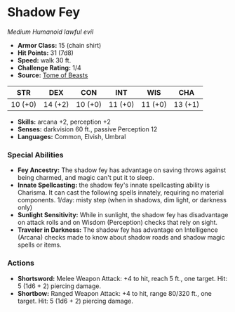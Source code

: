 # Shadow Fey

*Medium* *Humanoid* *lawful evil*

- **Armor Class:** 15 (chain shirt)
- **Hit Points:** 31 (7d8)
- **Speed:** walk 30 ft.
- **Challenge Rating:** 1/4
- **Source:** [Tome of Beasts](https://koboldpress.com/kpstore/product/tome-of-beasts-for-5th-edition-print/)

| STR | DEX | CON | INT | WIS | CHA |
| --- | --- | --- | --- | --- | --- |
| 10 (+0) | 14 (+2) | 10 (+0) | 11 (+0) | 11 (+0) | 13 (+1) |

- **Skills:** arcana +2, perception +2
- **Senses:** darkvision 60 ft., passive Perception 12
- **Languages:** Common, Elvish, Umbral
### Special Abilities
- **Fey Ancestry:** The shadow fey has advantage on saving throws against being charmed, and magic can't put it to sleep.
- **Innate Spellcasting:** the shadow fey's innate spellcasting ability is Charisma. It can cast the following spells innately, requiring no material components.  1/day: misty step (when in shadows, dim light, or darkness only)
- **Sunlight Sensitivity:** While in sunlight, the shadow fey has disadvantage on attack rolls and on Wisdom (Perception) checks that rely on sight.
- **Traveler in Darkness:** The shadow fey has advantage on Intelligence (Arcana) checks made to know about shadow roads and shadow magic spells or items.
### Actions
- **Shortsword:** Melee Weapon Attack: +4 to hit, reach 5 ft., one target. Hit: 5 (1d6 + 2) piercing damage.
- **Shortbow:** Ranged Weapon Attack: +4 to hit, range 80/320 ft., one target. Hit: 5 (1d6 + 2) piercing damage.
